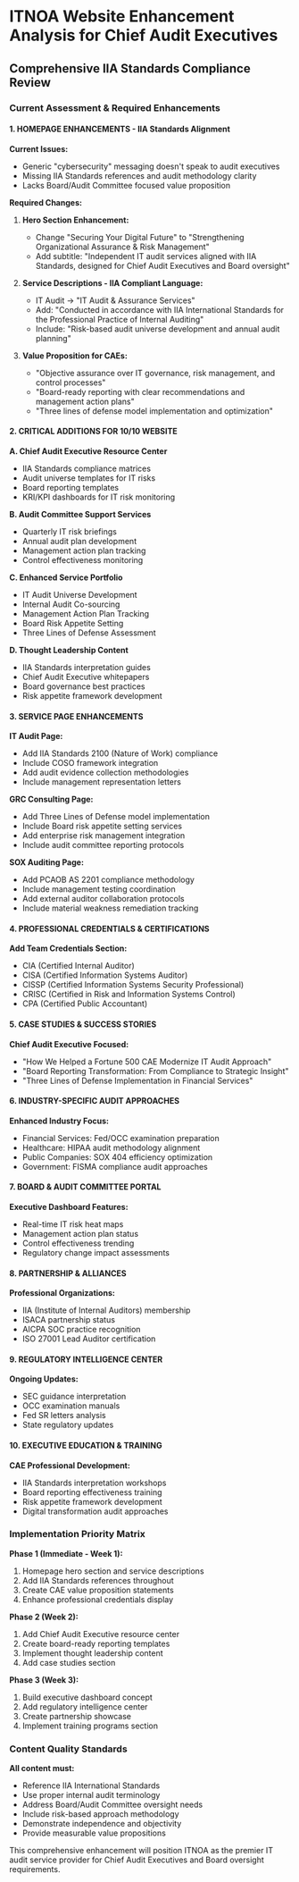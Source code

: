# ITNOA Website Enhancement Analysis for Chief Audit Executives
## Comprehensive IIA Standards Compliance Review

### Current Assessment & Required Enhancements

#### 1. HOMEPAGE ENHANCEMENTS - IIA Standards Alignment

**Current Issues:**
- Generic "cybersecurity" messaging doesn't speak to audit executives
- Missing IIA Standards references and audit methodology clarity
- Lacks Board/Audit Committee focused value proposition

**Required Changes:**
1. **Hero Section Enhancement:**
   - Change "Securing Your Digital Future" to "Strengthening Organizational Assurance & Risk Management"
   - Add subtitle: "Independent IT audit services aligned with IIA Standards, designed for Chief Audit Executives and Board oversight"

2. **Service Descriptions - IIA Compliant Language:**
   - IT Audit → "IT Audit & Assurance Services"
   - Add: "Conducted in accordance with IIA International Standards for the Professional Practice of Internal Auditing"
   - Include: "Risk-based audit universe development and annual audit planning"

3. **Value Proposition for CAEs:**
   - "Objective assurance over IT governance, risk management, and control processes"
   - "Board-ready reporting with clear recommendations and management action plans"
   - "Three lines of defense model implementation and optimization"

#### 2. CRITICAL ADDITIONS FOR 10/10 WEBSITE

**A. Chief Audit Executive Resource Center**
- IIA Standards compliance matrices
- Audit universe templates for IT risks
- Board reporting templates
- KRI/KPI dashboards for IT risk monitoring

**B. Audit Committee Support Services**
- Quarterly IT risk briefings
- Annual audit plan development
- Management action plan tracking
- Control effectiveness monitoring

**C. Enhanced Service Portfolio**
- IT Audit Universe Development
- Internal Audit Co-sourcing
- Management Action Plan Tracking
- Board Risk Appetite Setting
- Three Lines of Defense Assessment

**D. Thought Leadership Content**
- IIA Standards interpretation guides
- Chief Audit Executive whitepapers
- Board governance best practices
- Risk appetite framework development

#### 3. SERVICE PAGE ENHANCEMENTS

**IT Audit Page:**
- Add IIA Standards 2100 (Nature of Work) compliance
- Include COSO framework integration
- Add audit evidence collection methodologies
- Include management representation letters

**GRC Consulting Page:**
- Add Three Lines of Defense model implementation
- Include Board risk appetite setting services
- Add enterprise risk management integration
- Include audit committee reporting protocols

**SOX Auditing Page:**
- Add PCAOB AS 2201 compliance methodology
- Include management testing coordination
- Add external auditor collaboration protocols
- Include material weakness remediation tracking

#### 4. PROFESSIONAL CREDENTIALS & CERTIFICATIONS

**Add Team Credentials Section:**
- CIA (Certified Internal Auditor)
- CISA (Certified Information Systems Auditor)
- CISSP (Certified Information Systems Security Professional)
- CRISC (Certified in Risk and Information Systems Control)
- CPA (Certified Public Accountant)

#### 5. CASE STUDIES & SUCCESS STORIES

**Chief Audit Executive Focused:**
- "How We Helped a Fortune 500 CAE Modernize IT Audit Approach"
- "Board Reporting Transformation: From Compliance to Strategic Insight"
- "Three Lines of Defense Implementation in Financial Services"

#### 6. INDUSTRY-SPECIFIC AUDIT APPROACHES

**Enhanced Industry Focus:**
- Financial Services: Fed/OCC examination preparation
- Healthcare: HIPAA audit methodology alignment
- Public Companies: SOX 404 efficiency optimization
- Government: FISMA compliance audit approaches

#### 7. BOARD & AUDIT COMMITTEE PORTAL

**Executive Dashboard Features:**
- Real-time IT risk heat maps
- Management action plan status
- Control effectiveness trending
- Regulatory change impact assessments

#### 8. PARTNERSHIP & ALLIANCES

**Professional Organizations:**
- IIA (Institute of Internal Auditors) membership
- ISACA partnership status
- AICPA SOC practice recognition
- ISO 27001 Lead Auditor certification

#### 9. REGULATORY INTELLIGENCE CENTER

**Ongoing Updates:**
- SEC guidance interpretation
- OCC examination manuals
- Fed SR letters analysis
- State regulatory updates

#### 10. EXECUTIVE EDUCATION & TRAINING

**CAE Professional Development:**
- IIA Standards interpretation workshops
- Board reporting effectiveness training
- Risk appetite framework development
- Digital transformation audit approaches

### Implementation Priority Matrix

**Phase 1 (Immediate - Week 1):**
1. Homepage hero section and service descriptions
2. Add IIA Standards references throughout
3. Create CAE value proposition statements
4. Enhance professional credentials display

**Phase 2 (Week 2):**
1. Add Chief Audit Executive resource center
2. Create board-ready reporting templates
3. Implement thought leadership content
4. Add case studies section

**Phase 3 (Week 3):**
1. Build executive dashboard concept
2. Add regulatory intelligence center
3. Create partnership showcase
4. Implement training programs section

### Content Quality Standards

**All content must:**
- Reference IIA International Standards
- Use proper internal audit terminology
- Address Board/Audit Committee oversight needs
- Include risk-based approach methodology
- Demonstrate independence and objectivity
- Provide measurable value propositions

This comprehensive enhancement will position ITNOA as the premier IT audit service provider for Chief Audit Executives and Board oversight requirements.